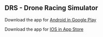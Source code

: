 ## DRS - Drone Racing Simulator

Download the app for [Android in Google Play](https://play.google.com/store/apps/details?id=com.AndreyMelnikov.DroneRacingSimulator)

Download the app for [IOS in App Store](https://apps.apple.com/us/app/drs-lite/id1468732933)
